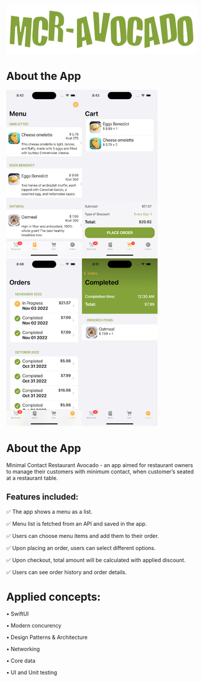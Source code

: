 
<img src="https://github.com/Oabshire/mrc-avocado-app/blob/main/ReadmeAssets/MCRAvocado.png?raw=true" width="850" height="129"/> 

# About the App

<img src="https://raw.githubusercontent.com/Oabshire/mrc-avocado-app/44ada3dc3fd49a67d559e7443ee9c46211ce5157/Simulator%20Screen%20Shot%20-%20iPhone%2014%20Pro%20-%202022-11-03%20at%2020.42.40.png" width="200" height="443"/><img src="https://github.com/Oabshire/mrc-avocado-app/blob/main/Simulator%20Screen%20Shot%20-%20iPhone%2014%20Pro%20-%202022-11-03%20at%2020.43.11.png?raw=true" width="200" height="443"/><img src="https://github.com/Oabshire/mrc-avocado-app/blob/main/Simulator%20Screen%20Shot%20-%20iPhone%2014%20Pro%20-%202022-11-03%20at%2020.48.04.png" width="200" height="443"/><img src="https://github.com/Oabshire/mrc-avocado-app/blob/main/Simulator%20Screen%20Shot%20-%20iPhone%2014%20Pro%20-%202022-11-03%20at%2020.51.52.png?raw=true" width="200" height="443"/>

# About the App

Minimal Contact Restaurant Avocado - an app aimed for restaurant owners to manage their customers with minimum contact, when customer’s seated at a restaurant table.

## Features included:

 ✅ The app shows a menu as a list.

 ✅ Menu list is fetched from an API and saved in the app.

 ✅ Users can choose menu items and add them to their order.

 ✅ Upon placing an order, users can select different options.

 ✅ Upon checkout, total amount will be calculated with applied discount.

 ✅ Users can see order history and order details.
 
 # Applied concepts:
 
 • SwiftUI
 
 • Modern concurency
 
 • Design Patterns & Architecture
 
 • Networking
 
 • Core data
 
 • UI and Unit testing


  
